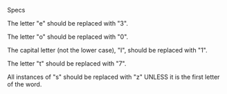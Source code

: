 Specs

The letter "e" should be replaced with "3".

The letter "o" should be replaced with "0".

The capital letter (not the lower case), "I", should be replaced with "1".

The letter "t" should be replaced with "7".

All instances of "s" should be replaced with "z" UNLESS it is the first letter of the word.
